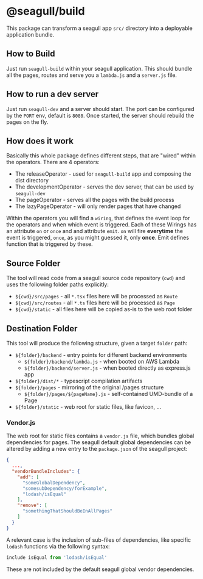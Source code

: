 # @seagull/build

This package can transform a seagull app `src/` directory into a deployable
application bundle.

## How to Build

Just run `seagull-build` within your seagull application. This should bundle all the pages, routes and serve you a `lambda.js` and a `server.js` file.

## How to run a dev server

Just run `seagull-dev` and a server should start. The port can be configured by the `PORT` env, default is `8080`. Once started, the server should rebuild the pages on the fly.

## How does it work

Basically this whole package defines different steps, that are "wired" within the operators. There are 4 operators:

- The releaseOperator - used for `seagull-build` app and composing the dist directory
- The developmentOperator - serves the dev server, that can be used by `seagull-dev`
- The pageOperator - serves all the pages with the build process
- The lazyPageOperator - will only render pages that have changed

Within the operators you will find a `wiring`, that defines the event loop for the operators and when which event is triggered. Each of these Wirings has an attribute `on` or `once` and and attribute `emit`. `on` will fire **everytime** the event is triggered, `once`, as you might guessed it, only **once**. Emit defines function that is triggered by these.

## Source Folder

The tool will read code from a seagull source code repository (`cwd`) and uses
the following folder paths explicitly:

- `${cwd}/src/pages` - all `*.tsx` files here will be processed as `Route`
- `${cwd}/src/routes` - all `*.ts` files here will be processed as `Page`
- `${cwd}/static` - all files here will be copied as-is to the web root folder

## Destination Folder

This tool will produce the following structure, given a target `folder` path:

- `${folder}/backend` - entry points for different backend environments
  - `${folder}/backend/lambda.js` - when booted on AWS Lambda
  - `${folder}/backend/server.js` - when booted directly as express.js app
- `${folder}/dist/*` - typescript compilation artifacts
- `${folder}/pages` - mirroring of the original /pages structure
  - `${folder}/pages/${pageName}.js` - self-contained UMD-bundle of a Page
- `${folder}/static` - web root for static files, like favicon, ...

### Vendor.js

The web root for static files contains a `vendor.js` file, which bundles global dependencies for pages. The seagull default global dependencies can be altered by adding a new entry to the `package.json` of the seagull project:

````json
{
  ...,
  "vendorBundleIncludes": {
    "add": [
      "someGlobalDependency",
      "somesubDependency/forExample",
      "lodash/isEqual"
    ],
    "remove": [
      "somethingThatShouldBeInAllPages"
    ]
  }
}
````

A relevant case is the inclusion of sub-files of dependencies, like specific `lodash` functions via the following syntax:
````javascript
include isEqual from 'lodash/isEqual'
````
 These are not included by the default seagull global vendor dependencies.